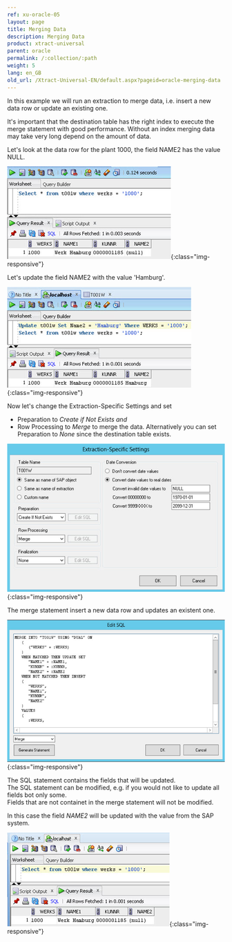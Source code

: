 ```yaml
---
ref: xu-oracle-05
layout: page
title: Merging Data
description: Merging Data
product: xtract-universal
parent: oracle
permalink: /:collection/:path
weight: 5
lang: en_GB
old_url: /Xtract-Universal-EN/default.aspx?pageid=oracle-merging-data
---
```


In this example we will run an extraction to merge data, i.e. insert a new data row or update an existing one. 

It's important that the destination table has the right index to execute the merge statement with good performance.
Without an index merging data may take very long depend on the amount of data.  

Let's look at the data row for the plant 1000, the field NAME2 has the value NULL.

![Oracle-SQL-Select-Before-Merge](/img/content/Oracle-SQL-Select-Before-Merge.jpg){:class="img-responsive"}

Let's update the field NAME2 with the value 'Hamburg'.

![Oracle-Update-Merge-Example-Data](/img/content/Oracle-Update-Merge-Example-Data.jpg){:class="img-responsive"}

Now let's change the Extraction-Specific Settings and set 
- Preparation to *Create if Not Exists and* 
- Row Processing to *Merge*
to merge the data. 
Alternatively you can set Preparation to *None* since the destination table exists. 

![Oracle-Extraction-Specific-Settings-Merge-T001w](/img/content/Oracle-Extraction-Specific-Settings-Merge-T001w.jpg){:class="img-responsive"}

The merge statement insert a new data row and updates an existent one. 

![Oracle-Merge-SQL-Statement](/img/content/Oracle-Merge-SQL-Statement.jpg){:class="img-responsive"}

The SQL statement contains the fields that will be updated. <br>
The SQL statement can be modified, e.g. if you would not like to update all fields bot only some.<br>
Fields that are not containet in the merge statement will not be modified.

In this case the field *NAME2* will be updated with the value from the SAP system.

![Oracle-SQL-Select-After-Merge](/img/content/Oracle-SQL-Select-After-Merge.jpg){:class="img-responsive"}

